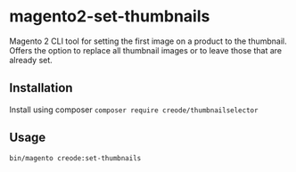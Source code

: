 # magento2-set-thumbnails
Magento 2 CLI tool for setting the first image on a product to the thumbnail.
Offers the option to replace all thumbnail images or to leave those that are already set.

## Installation ##
Install using composer
```composer require creode/thumbnailselector```

## Usage ##
```bin/magento creode:set-thumbnails```

